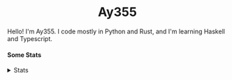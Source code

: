 <h1 align="center"><b>Ay355</b></h1>


Hello! I'm Ay355. I code mostly in Python and Rust, and I'm learning Haskell and Typescript.


#### Some Stats


<details>
<summary>Stats</summary>
<br>
 
<a href="https://github.com/Ay-355">
 <img align="center" src="https://github-readme-stats.vercel.app/api?username=Ay-355&theme=tokyonight&show_icons=true&count_private=true&hide_border=true" />
</a><a href="https://github.com/Ay-355">
  <img align="center" src="https://github-readme-stats.vercel.app/api/top-langs/?username=Ay-355&hide=toml,yaml,cmake&layout=compact&langs_count=8&theme=tokyonight&hide_border=true" />
</a>

 
&nbsp; <!-- Space character to put some space between the different stat types. -->

 
<!--START_SECTION:waka-->
**🐱 My GitHub Data** 

> 🏆 1 Contributions in the Year 2022
 > 
> 📦 1.7 kB Used in GitHub's Storage 
 > 
> 🚫 Not Opted to Hire
 > 
> 📜 13 Public Repositories 
 > 
> 🔑 3 Private Repositories  
 > 
**I'm a Night 🦉** 

```text
🌞 Morning    21 commits     █░░░░░░░░░░░░░░░░░░░░░░░░   6.95% 
🌆 Daytime    126 commits    ██████████░░░░░░░░░░░░░░░   41.72% 
🌃 Evening    147 commits    ████████████░░░░░░░░░░░░░   48.68% 
🌙 Night      8 commits      ░░░░░░░░░░░░░░░░░░░░░░░░░   2.65%

```
📅 **I'm Most Productive on Monday** 

```text
Monday       54 commits     ████░░░░░░░░░░░░░░░░░░░░░   17.88% 
Tuesday      38 commits     ███░░░░░░░░░░░░░░░░░░░░░░   12.58% 
Wednesday    33 commits     ██░░░░░░░░░░░░░░░░░░░░░░░   10.93% 
Thursday     48 commits     ████░░░░░░░░░░░░░░░░░░░░░   15.89% 
Friday       48 commits     ████░░░░░░░░░░░░░░░░░░░░░   15.89% 
Saturday     47 commits     ████░░░░░░░░░░░░░░░░░░░░░   15.56% 
Sunday       34 commits     ██░░░░░░░░░░░░░░░░░░░░░░░   11.26%

```


📊 **This Week I Spent My Time On** 

```text
💬 Programming Languages: 
Text                     14 mins             ███████░░░░░░░░░░░░░░░░░░   30.74% 
Rust                     12 mins             ██████░░░░░░░░░░░░░░░░░░░   26.57% 
PowerShell               10 mins             █████░░░░░░░░░░░░░░░░░░░░   21.41% 
C                        9 mins              ████░░░░░░░░░░░░░░░░░░░░░   18.9% 
JSON                     1 min               ░░░░░░░░░░░░░░░░░░░░░░░░░   2.38%

🔥 Editors: 
Neovim                   48 mins             █████████████████████████   100.0%

🐱‍💻 Projects: 
Unknown Project          38 mins             ███████████████████░░░░░░   78.73% 
cdeez                    9 mins              ████░░░░░░░░░░░░░░░░░░░░░   18.9% 
Extras                   1 min               ░░░░░░░░░░░░░░░░░░░░░░░░░   2.38%

💻 Operating System: 
Windows                  48 mins             █████████████████████████   100.0%

```

**I Mostly Code in Python** 

```text
Python                   8 repos             ██████████████████░░░░░░░   72.73% 
HTML                     1 repo              ██░░░░░░░░░░░░░░░░░░░░░░░   9.09% 
C++                      1 repo              ██░░░░░░░░░░░░░░░░░░░░░░░   9.09% 
Rust                     1 repo              ██░░░░░░░░░░░░░░░░░░░░░░░   9.09%

```



 Last Updated on 03/01/2022
<!--END_SECTION:waka-->
</details>
